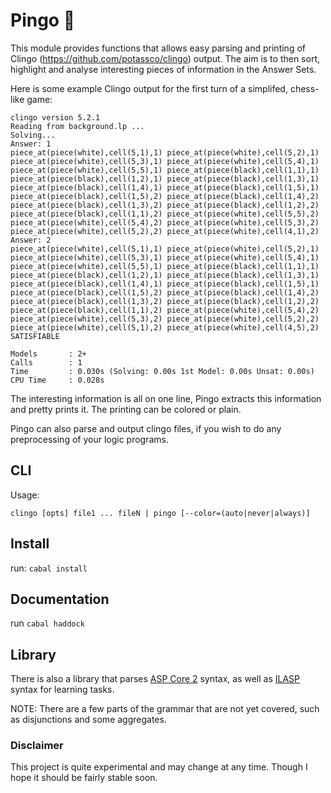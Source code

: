 # Pingo 🐧

This module provides functions that allows easy parsing and printing of Clingo (<https://github.com/potassco/clingo>) output.
The aim is to then sort, highlight and analyse interesting pieces of information in the Answer Sets.

Here is some example Clingo output for the first turn of a simplifed, chess-like game:

```
clingo version 5.2.1
Reading from background.lp ...
Solving...
Answer: 1
piece_at(piece(white),cell(5,1),1) piece_at(piece(white),cell(5,2),1) piece_at(piece(white),cell(5,3),1) piece_at(piece(white),cell(5,4),1) piece_at(piece(white),cell(5,5),1) piece_at(piece(black),cell(1,1),1) piece_at(piece(black),cell(1,2),1) piece_at(piece(black),cell(1,3),1) piece_at(piece(black),cell(1,4),1) piece_at(piece(black),cell(1,5),1) piece_at(piece(black),cell(1,5),2) piece_at(piece(black),cell(1,4),2) piece_at(piece(black),cell(1,3),2) piece_at(piece(black),cell(1,2),2) piece_at(piece(black),cell(1,1),2) piece_at(piece(white),cell(5,5),2) piece_at(piece(white),cell(5,4),2) piece_at(piece(white),cell(5,3),2) piece_at(piece(white),cell(5,2),2) piece_at(piece(white),cell(4,1),2)
Answer: 2
piece_at(piece(white),cell(5,1),1) piece_at(piece(white),cell(5,2),1) piece_at(piece(white),cell(5,3),1) piece_at(piece(white),cell(5,4),1) piece_at(piece(white),cell(5,5),1) piece_at(piece(black),cell(1,1),1) piece_at(piece(black),cell(1,2),1) piece_at(piece(black),cell(1,3),1) piece_at(piece(black),cell(1,4),1) piece_at(piece(black),cell(1,5),1) piece_at(piece(black),cell(1,5),2) piece_at(piece(black),cell(1,4),2) piece_at(piece(black),cell(1,3),2) piece_at(piece(black),cell(1,2),2) piece_at(piece(black),cell(1,1),2) piece_at(piece(white),cell(5,4),2) piece_at(piece(white),cell(5,3),2) piece_at(piece(white),cell(5,2),2) piece_at(piece(white),cell(5,1),2) piece_at(piece(white),cell(4,5),2)
SATISFIABLE

Models       : 2+
Calls        : 1
Time         : 0.030s (Solving: 0.00s 1st Model: 0.00s Unsat: 0.00s)
CPU Time     : 0.028s
```

The interesting information is all on one line,
Pingo extracts this information and pretty prints it.
The printing can be colored or plain.

Pingo can also parse and output clingo files,
if you wish to do any preprocessing of your logic programs.

## CLI

Usage:
```
clingo [opts] file1 ... fileN | pingo [--color=(auto|never|always)]
```

## Install

run: `cabal install`

## Documentation

run `cabal haddock`


## Library

There is also a library that parses [ASP Core 2](https://www.mat.unical.it/aspcomp2013/files/ASP-CORE-2.03b.pdf) syntax,
as well as [ILASP](https://www.doc.ic.ac.uk/~ml1909/ILASP) syntax for learning tasks.

NOTE: There are a few parts of the grammar that are not yet covered,
such as disjunctions and some aggregates.

### Disclaimer

This project is quite experimental and may change at any time.
Though I hope it should be fairly stable soon.
